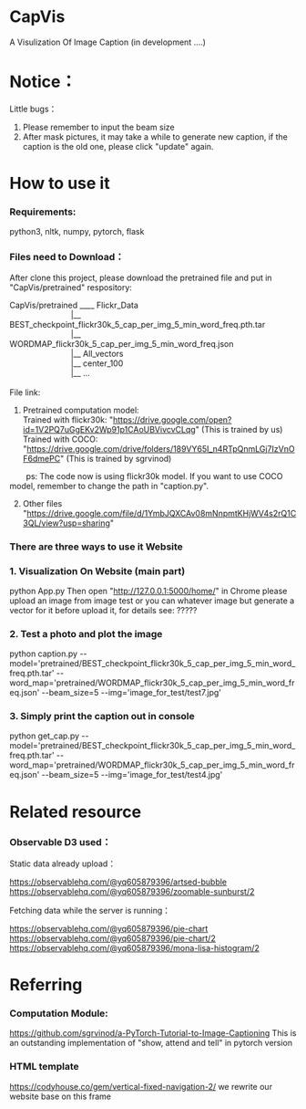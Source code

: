 # CapVis
A Visulization Of Image Caption
(in development ....)

# Notice：
Little bugs：
1. Please remember to input the beam size
2. After mask pictures, it may take a while to generate new caption, if the caption is the old one, please click "update" again.


# How to use it
### Requirements: 

python3,  nltk, numpy, pytorch, flask

### Files need to Download：

After clone this project, please download the pretrained file and put in "CapVis/pretrained" respository:

CapVis/pretrained ____  Flickr_Data<br>
&emsp;  &emsp;	&emsp; &emsp; &emsp; &emsp; |__  BEST_checkpoint_flickr30k_5_cap_per_img_5_min_word_freq.pth.tar<br>
&emsp;	&emsp;	&emsp; &emsp; &emsp; &emsp; |__  WORDMAP_flickr30k_5_cap_per_img_5_min_word_freq.json<br>
&emsp;	&emsp;	&emsp; &emsp; &emsp; &emsp; |__  All_vectors<br>
&emsp;	&emsp;	&emsp; &emsp; &emsp; &emsp; |__  center_100<br>
&emsp;	&emsp;	&emsp; &emsp; &emsp; &emsp; |__  ...<br><br>
File link:

1. Pretrained computation model:<br>
Trained with flickr30k: "https://drive.google.com/open?id=1V2PQ7uGgEKv2Wp91p1CAoUBVivcvCLqg"    (This is trained by us)<br>
Trained with COCO: "https://drive.google.com/drive/folders/189VY65I_n4RTpQnmLGj7IzVnOF6dmePC"   (This is trained by sgrvinod)<br>

&#8194;&#8194;&#8194;  ps: The code now is using flickr30k model.  If you want to use COCO model, remember to change the path in "caption.py".

2. Other files
"https://drive.google.com/file/d/1YmbJQXCAv08mNnpmtKHjWV4s2rQ1C3QL/view?usp=sharing"



### There are three ways to use it Website

### 1. Visualization On Website (main part)
python App.py
Then open "http://127.0.0.1:5000/home/" in Chrome
please upload an image from image test or you can whatever image but generate a vector for it before upload it, for details see:
?????

### 2. Test a photo and plot the image
python caption.py --model='pretrained/BEST_checkpoint_flickr30k_5_cap_per_img_5_min_word_freq.pth.tar' --word_map='pretrained/WORDMAP_flickr30k_5_cap_per_img_5_min_word_freq.json' --beam_size=5 --img='image_for_test/test7.jpg'



### 3. Simply print the caption out in console
python get_cap.py --model='pretrained/BEST_checkpoint_flickr30k_5_cap_per_img_5_min_word_freq.pth.tar' --word_map='pretrained/WORDMAP_flickr30k_5_cap_per_img_5_min_word_freq.json' --beam_size=5 --img='image_for_test/test4.jpg'

# Related resource 
### Observable D3 used：

Static data already upload：

https://observablehq.com/@yq605879396/artsed-bubble
https://observablehq.com/@yq605879396/zoomable-sunburst/2

Fetching data while the server is running：

https://observablehq.com/@yq605879396/pie-chart
https://observablehq.com/@yq605879396/pie-chart/2
https://observablehq.com/@yq605879396/mona-lisa-histogram/2


# Referring
### Computation Module:
https://github.com/sgrvinod/a-PyTorch-Tutorial-to-Image-Captioning 
This is an outstanding implementation of "show, attend and tell" in pytorch version

### HTML template
https://codyhouse.co/gem/vertical-fixed-navigation-2/ 
we rewrite our website base on this frame

